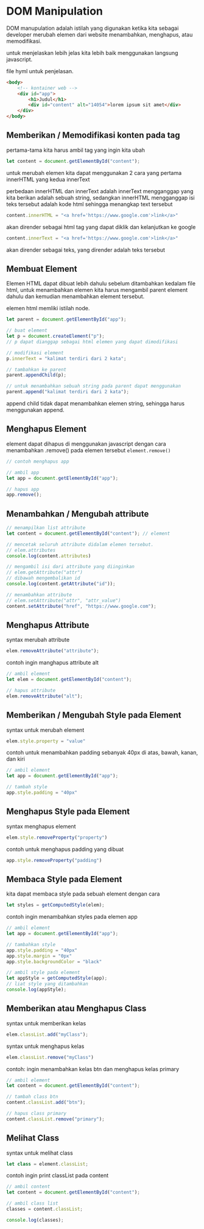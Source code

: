 # DOM Manipulation
DOM manupulation adalah istilah yang digunakan ketika kita sebagai developer merubah elemen dari website menambahkan, menghapus, atau memodifikasi.

untuk menjelaskan lebih jelas kita lebih baik menggunakan langsung javascript.

file hyml untuk penjelasan.
```html
<body>
    <!-- kontainer web -->
    <div id="app">
        <h1>Judul</h1>
        <div id="content" alt="14054">lorem ipsum sit amet</div>
    </div>
</body>
```

## Memberikan / Memodifikasi konten pada tag
pertama-tama kita harus ambil tag yang ingin kita ubah
```js
let content = document.getElementById("content");
```

untuk merubah elemen kita dapat menggunakan 2 cara yang pertama innerHTML yang kedua innerText

perbedaan innerHTML dan innerText adalah innerText mengganggap yang kita berikan adalah sebuah string, sedangkan innerHTML mengganggap isi teks tersebut adalah kode html sehingga menangkap text tersebut

```js
content.innerHTML = "<a href='https://www.google.com'>link</a>"
```
akan dirender sebagai html tag yang dapat diklik dan kelanjutkan ke google


```js
content.innerText = "<a href='https://www.google.com'>link</a>"
```
akan dirender sebagai teks, yang dirender adalah teks tersebut

## Membuat Element
Elemen HTML dapat dibuat lebih dahulu sebelum ditambahkan kedalam file html, untuk menambahkan elemen kita harus mengambil parent element dahulu dan kemudian menambahkan element tersebut.

elemen html memliki istilah node.

```js 
let parent = document.getElementById("app");

// buat element 
let p = document.createElement("p");
// p dapat dianggap sebagai html elemen yang dapat dimodifikasi

// modifikasi element
p.innerText = "kalimat terdiri dari 2 kata";

// tambahkan ke parent
parent.appendChild(p);

// untuk menambahkan sebuah string pada parent dapat menggunakan 
parent.append("kalimat terdiri dari 2 kata");
```
append child tidak dapat menambahkan elemen string, sehingga harus menggunakan append.

## Menghapus Element
element dapat dihapus di menggunakan javascript dengan cara menambahkan .remove() pada elemen tersebut `element.remove()`
```js
// contoh menghapus app

// ambil app
let app = document.getElementById("app");

// hapus app
app.remove();
```

## Menambahkan / Mengubah attribute
```js
// menampilkan list attribute
let content = document.getElementById("content"); // element

// mencetak seluruh attribute didalam elemen tersebut.
// elem.attributes
console.log(content.attributes)

// mengambil isi dari attribute yang diinginkan 
// elem.getAttribute("attr")
// dibawah mengembalikan id
console.log(content.getAttribute("id"));

// menambahkan attribute
// elem.setAttribute("attr", "attr_value")
content.setAttribute("href", "https://www.google.com");
```

## Menghapus Attribute
syntax merubah attribute
```js
elem.removeAttribute("attribute");
```
contoh ingin manghapus attribute alt
```js
// ambil element
let elem = document.getElementById("content");

// hapus attribute
elem.removeAttribute("alt");
```

## Memberikan / Mengubah Style pada Element
syntax untuk merubah element
```js
elem.style.property = "value"
```

contoh untuk menambahkan padding sebanyak 40px di atas, bawah, kanan, dan kiri
```js
// ambil element
let app = document.getElementById("app");

// tambah style
app.style.padding = "40px"
```

## Menghapus Style pada Element
syntax menghapus element
```js
elem.style.removeProperty("property") 
```

contoh untuk menghapus padding yang dibuat
```js
app.style.removeProperty("padding")
```

## Membaca Style pada Element
kita dapat membaca style pada sebuah element dengan cara

```js
let styles = getComputedStyle(elem);
```
contoh ingin menambahkan styles pada elemen app

```js
// ambil element
let app = document.getElementById("app");

// tambahkan style
app.style.padding = "40px"
app.style.margin = "0px"
app.style.backgroundColor = "black"

// ambil style pada element
let appStyle = getComputedStyle(app);
// liat style yang ditambahkan
console.log(appStyle);
```
## Memberikan atau Menghapus Class
syntax untuk memberikan kelas
```js
elem.classList.add("myClass");
```

syntax untuk menghapus kelas
```js
elem.classList.remove("myClass")
```
contoh: ingin menambahkan kelas btn dan menghapus kelas primary

```js
// ambil element
let content = document.getElementById("content");

// tambah class btn
content.classList.add("btn");

// hapus class primary
content.classList.remove("primary");
```

## Melihat Class
syntax untuk melihat class
```js
let class = element.classList;
```

contoh ingin print classList pada content
```js
// ambil content
let content = document.getElementById("content");

// ambil class list
classes = content.classList;

console.log(classes);
```